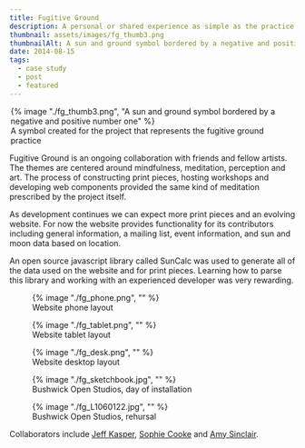```yaml
---
title: Fugitive Ground
description: A personal or shared experience as simple as the practice of awareness, a conversation between friends, a collective effort to shift perception, or a place and time to make art
thumbnail: assets/images/fg_thumb3.png
thumbnailAlt: A sun and ground symbol bordered by a negative and positive number one 
date: 2014-08-15
tags:
  - case study
  - post
  - featured
---
```

<figure style="width: 500px; max-width: 100%; height:auto; margin-left: auto; margin-right:auto;">
  {% image "./fg_thumb3.png", "A sun and ground symbol bordered by a negative and positive number one" %}
  <figcaption>A symbol created for the project that represents the fugitive ground practice</figcaption>
</figure>

Fugitive Ground is an ongoing collaboration with friends and fellow artists. The themes are centered around mindfulness, meditation, perception and art. The process of constructing print pieces, hosting workshops and developing web components provided the same kind of meditation prescribed by the project itself. 

As development continues we can expect more print pieces and an evolving website. For now the website provides functionality for its contributors including general information, a mailing list, event information, and sun and moon data based on location.

An open source javascript library called SunCalc was used to generate all of the data used on the website and for print pieces. Learning how to parse this library and working with an experienced developer was very rewarding.

<figure>
  {% image "./fg_phone.png", "" %}
<figcaption>Website phone layout</figcaption>
</figure>

<figure>
  {% image "./fg_tablet.png", "" %}
<figcaption>Website tablet layout</figcaption>
</figure>

<figure>
  {% image "./fg_desk.png", "" %}
<figcaption>Website desktop layout</figcaption>
</figure>

<figure>
  {% image "./fg_sketchbook.jpg", "" %}
<figcaption>Bushwick Open Studios, day of installation</figcaption>
</figure>

<figure>
  {% image "./fg_L1060122.jpg", "" %}
<figcaption>Bushwick Open Studios, rehursal</figcaption>
</figure>

Collaborators include <a href="http://www.jeff-kasper.co/">Jeff Kasper</a>, <a href="https://www.behance.net/sophiecooke">Sophie Cooke</a> and <a href="http://amysinclair.info/">Amy Sinclair</a>.